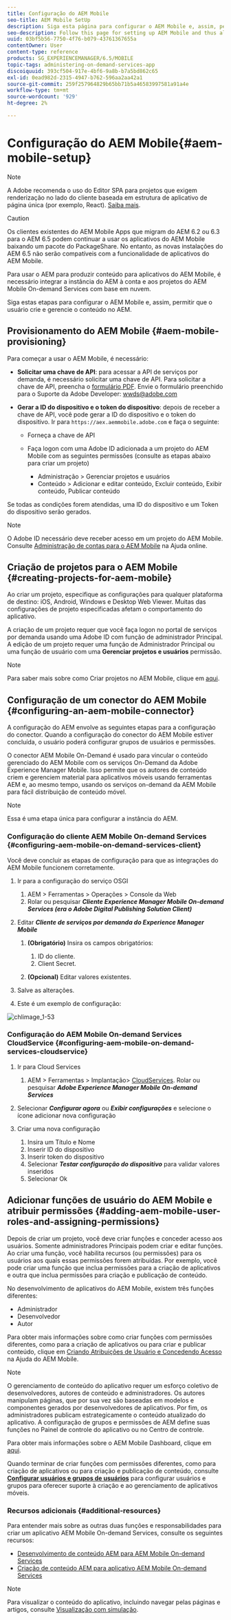 ```yaml
---
title: Configuração do AEM Mobile
seo-title: AEM Mobile SetUp
description: Siga esta página para configurar o AEM Mobile e, assim, permitir que o usuário crie e gerencie o conteúdo no AEM. Esta página fornece informações sobre a integração da instância do AEM com a conta e o(s) projeto(s) do AEM Mobile On-demand Services baseados em nuvem.
seo-description: Follow this page for setting up AEM Mobile and thus allowing the user to create and manage the content within AEM. This page provides information on integrating the AEM instance with the cloud-based AEM Mobile On-Demand Services account and project(s).
uuid: 03bf5b56-7750-4f76-b079-43761367655a
contentOwner: User
content-type: reference
products: SG_EXPERIENCEMANAGER/6.5/MOBILE
topic-tags: administering-on-demand-services-app
discoiquuid: 393cf504-917e-4bf6-9a8b-b7a5bd862c65
exl-id: 0ead982d-2315-4947-b762-596aa2aa42a1
source-git-commit: 259f257964829b65bb71b5a46583997581a91a4e
workflow-type: tm+mt
source-wordcount: '929'
ht-degree: 2%

---
```


# Configuração do AEM Mobile{#aem-mobile-setup}

>[!NOTE]
>
>A Adobe recomenda o uso do Editor SPA para projetos que exigem renderização no lado do cliente baseada em estrutura de aplicativo de página única (por exemplo, React). [Saiba mais](/help/sites-developing/spa-overview.md).

>[!CAUTION]
>
>Os clientes existentes do AEM Mobile Apps que migram do AEM 6.2 ou 6.3 para o AEM 6.5 podem continuar a usar os aplicativos do AEM Mobile baixando um pacote do PackageShare. No entanto, as novas instalações do AEM 6.5 não serão compatíveis com a funcionalidade de aplicativos do AEM Mobile.

Para usar o AEM para produzir conteúdo para aplicativos do AEM Mobile, é necessário integrar a instância do AEM à conta e aos projetos do AEM Mobile On-demand Services com base em nuvem.

Siga estas etapas para configurar o AEM Mobile e, assim, permitir que o usuário crie e gerencie o conteúdo no AEM.

## Provisionamento do AEM Mobile {#aem-mobile-provisioning}

Para começar a usar o AEM Mobile, é necessário:

* **Solicitar uma chave de API**: para acessar a API de serviços por demanda, é necessário solicitar uma chave de API. Para solicitar a chave de API, preencha o [formulário PDF](https://helpx.adobe.com/digital-publishing-solution/help/aem-mobile-end-of-life-faq.html). Envie o formulário preenchido para o Suporte da Adobe Developer: [wwds@adobe.com](mailto:wwds@adobe.com)

* **Gerar a ID do dispositivo e o token do dispositivo**: depois de receber a chave de API, você pode gerar a ID do dispositivo e o token do dispositivo. Ir para `https://aex.aemmobile.adobe.com` e faça o seguinte:

   * Forneça a chave de API
   * Faça logon com uma Adobe ID adicionada a um projeto do AEM Mobile com as seguintes permissões (consulte as etapas abaixo para criar um projeto)

      * Administração > Gerenciar projetos e usuários
      * Conteúdo > Adicionar e editar conteúdo, Excluir conteúdo, Exibir conteúdo, Publicar conteúdo

Se todas as condições forem atendidas, uma ID do dispositivo e um Token do dispositivo serão gerados.

>[!NOTE]
>
>O Adobe ID necessário deve receber acesso em um projeto do AEM Mobile. Consulte [Administração de contas para o AEM Mobile](https://helpx.adobe.com/digital-publishing-solution/help/aem-mobile-end-of-life-faq.html) na Ajuda online.

## Criação de projetos para o AEM Mobile {#creating-projects-for-aem-mobile}

Ao criar um projeto, especifique as configurações para qualquer plataforma de destino: iOS, Android, Windows e Desktop Web Viewer. Muitas das configurações de projeto especificadas afetam o comportamento do aplicativo.

A criação de um projeto requer que você faça logon no portal de serviços por demanda usando uma Adobe ID com função de administrador Principal. A edição de um projeto requer uma função de Administrador Principal ou uma função de usuário com uma **Gerenciar projetos e usuários** permissão.

>[!NOTE]
>
>Para saber mais sobre como Criar projetos no AEM Mobile, clique em [aqui](https://helpx.adobe.com/digital-publishing-solution/help/creating-projects.html).

## Configuração de um conector do AEM Mobile {#configuring-an-aem-mobile-connector}

A configuração do AEM envolve as seguintes etapas para a configuração do conector. Quando a configuração do conector do AEM Mobile estiver concluída, o usuário poderá configurar grupos de usuários e permissões.

O conector AEM Mobile On-Demand é usado para vincular o conteúdo gerenciado do AEM Mobile com os serviços On-Demand da Adobe Experience Manager Mobile. Isso permite que os autores de conteúdo criem e gerenciem material para aplicativos móveis usando ferramentas AEM e, ao mesmo tempo, usando os serviços on-demand da AEM Mobile para fácil distribuição de conteúdo móvel.

>[!NOTE]
>
>Essa é uma etapa única para configurar a instância do AEM.

### Configuração do cliente AEM Mobile On-demand Services {#configuring-aem-mobile-on-demand-services-client}

Você deve concluir as etapas de configuração para que as integrações do AEM Mobile funcionem corretamente.

1. Ir para a configuração do serviço OSGI

   1. AEM > Ferramentas > Operações > Console da Web
   1. Rolar ou pesquisar ***Cliente Experience Manager Mobile On-demand Services (era o Adobe Digital Publishing Solution Client)***

1. Editar ***Cliente de serviços por demanda do Experience Manager Mobile***

   1. **(Obrigatório)** Insira os campos obrigatórios:

      1. ID do cliente.
      1. Client Secret.

   1. **(Opcional)** Editar valores existentes.

1. Salve as alterações.
1. Este é um exemplo de configuração:

![chlimage_1-53](assets/chlimage_1-53.png)

### Configuração do AEM Mobile On-demand Services CloudService {#configuring-aem-mobile-on-demand-services-cloudservice}

1. Ir para Cloud Services

   1. AEM > Ferramentas > Implantação> [CloudServices](http://localhost:4502/libs/cq/core/content/tools/cloudservices.html). Rolar ou pesquisar ***Adobe Experience Manager Mobile On-demand Services***

1. Selecionar ***Configurar agora*** ou ***Exibir configurações*** e selecione o ícone adicionar nova configuração

1. Criar uma nova configuração

   1. Insira um Título e Nome
   1. Inserir ID do dispositivo
   1. Inserir token do dispositivo
   1. Selecionar ***Testar configuração do dispositivo*** para validar valores inseridos
   1. Selecionar Ok

## Adicionar funções de usuário do AEM Mobile e atribuir permissões {#adding-aem-mobile-user-roles-and-assigning-permissions}

Depois de criar um projeto, você deve criar funções e conceder acesso aos usuários. Somente administradores Principais podem criar e editar funções. Ao criar uma função, você habilita recursos (ou permissões) para os usuários aos quais essas permissões forem atribuídas. Por exemplo, você pode criar uma função que inclua permissões para a criação de aplicativos e outra que inclua permissões para criação e publicação de conteúdo.

No desenvolvimento de aplicativos do AEM Mobile, existem três funções diferentes:

* Administrador
* Desenvolvedor
* Autor

Para obter mais informações sobre como criar funções com permissões diferentes, como para a criação de aplicativos ou para criar e publicar conteúdo, clique em [Criando Atribuições de Usuário e Concedendo Acesso](https://helpx.adobe.com/digital-publishing-solution/help/account-admin-dps.html) na Ajuda do AEM Mobile.

>[!NOTE]
>
>O gerenciamento de conteúdo do aplicativo requer um esforço coletivo de desenvolvedores, autores de conteúdo e administradores. Os autores manipulam páginas, que por sua vez são baseadas em modelos e componentes gerados por desenvolvedores de aplicativos. Por fim, os administradores publicam estrategicamente o conteúdo atualizado do aplicativo. A configuração de grupos e permissões de AEM define suas funções no Painel de controle do aplicativo ou no Centro de controle.
>
>Para obter mais informações sobre o AEM Mobile Dashboard, clique em [aqui](/help/mobile/mobile-apps-ondemand-application-dashboard.md).

Quando terminar de criar funções com permissões diferentes, como para criação de aplicativos ou para criação e publicação de conteúdo, consulte [**Configurar usuários e grupos de usuários**](/help/mobile/aem-mobile-configure-users.md) para configurar usuários e grupos para oferecer suporte à criação e ao gerenciamento de aplicativos móveis.

### Recursos adicionais {#additional-resources}

Para entender mais sobre as outras duas funções e responsabilidades para criar um aplicativo AEM Mobile On-demand Services, consulte os seguintes recursos:

* [Desenvolvimento de conteúdo AEM para AEM Mobile On-demand Services](/help/mobile/aem-mobile-on-demand.md)
* [Criação de conteúdo AEM para aplicativo AEM Mobile On-demand Services](/help/mobile/mobile-apps-ondemand.md)

>[!NOTE]
>
>Para visualizar o conteúdo do aplicativo, incluindo navegar pelas páginas e artigos, consulte [Visualização com simulação](/help/mobile/aem-mobile-manage-ondemand-services.md).
